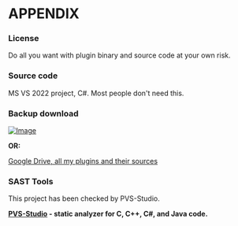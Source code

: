 # APPENDIX

### License

Do all you want with plugin binary and source code at your own risk.

### Source code

MS VS 2022 project, C#. Most people don't need this.

### Backup download

[![Image](https://a.fsdn.com/con/app/sf-download-button)](<https://sourceforge.net/projects/tag-tools/files/latest/download> "target=\"\_blank\"")

**OR:**

[Google Drive, all my plugins and their sources](https://drive.google.com/drive/folders/0B-D1MoIY406HMzlJVWprYXF1Q0k?usp=sharing "target=\"\_blank\"")

### SAST Tools

This project has been checked by PVS-Studio.

**[PVS-Studio](https://pvs-studio.ru/ru/pvs-studio/?utm\_source=website\&utm\_medium=github\&utm\_campaign=open\_source "target=\"\_blank\"") - static analyzer for C, C++, C#, and Java code.**
